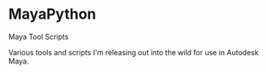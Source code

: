 # MayaPython
Maya Tool Scripts

Various tools and scripts I'm releasing out into the wild for use in Autodesk Maya. 
